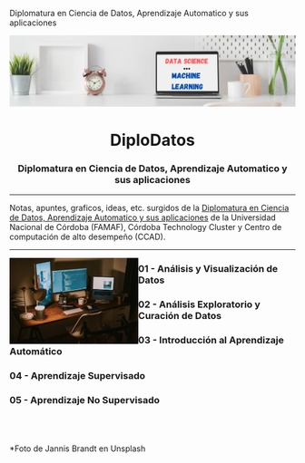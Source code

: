 Diplomatura en Ciencia de Datos, Aprendizaje Automatico y sus aplicaciones
<p align="center">
  <img src="https://github.com/nicoambrosis/Diplodatos/blob/main/Data%20Science%20Machine%20Learning.png">
</p>
<h1 align='center'> DiploDatos </h1>
<h3 align='center'> Diplomatura en Ciencia de Datos, Aprendizaje Automatico y sus aplicaciones </h3>

---

Notas, apuntes, graficos, ideas, etc. surgidos de la [Diplomatura en Ciencia de Datos, Aprendizaje Automatico y sus aplicaciones](https://diplodatos.famaf.unc.edu.ar/) de la Universidad Nacional de Córdoba (FAMAF), Córdoba Technology Cluster y Centro de computación de alto desempeño (CCAD).

---
<img width="45%" align="left" alt="foto_cafe" src="https://github.com/nicoambrosis/DiploDatos/blob/main/jannis-brandt-4mHaSX8zvJI-unsplash.jpg" />

### 01 - Análisis y Visualización de Datos
### 02 - Análisis Exploratorio y Curación de Datos
### 03 - Introducción al Aprendizaje Automático
### 04 - Aprendizaje Supervisado
### 05 - Aprendizaje No Supervisado
\
\
\
*Foto de Jannis Brandt en Unsplash






